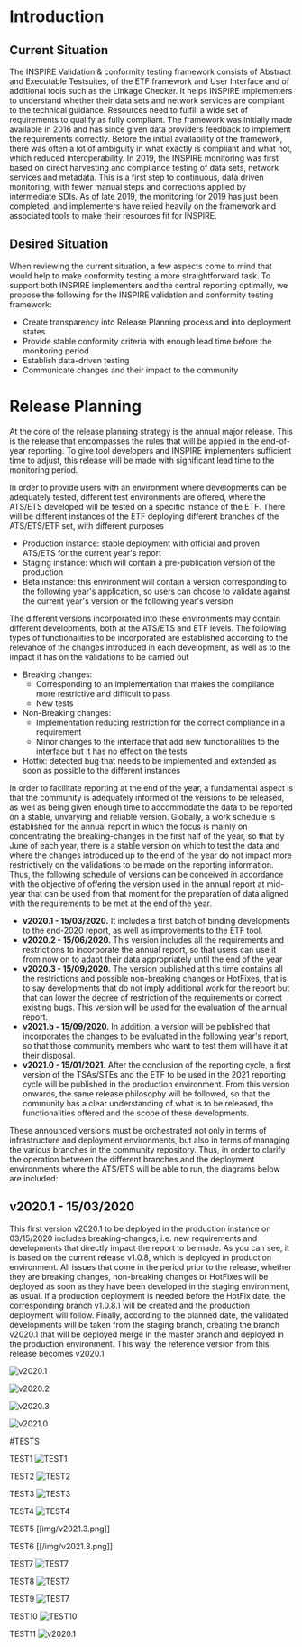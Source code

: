 # Introduction

## Current Situation
The INSPIRE Validation & conformity testing framework consists of Abstract and Executable Testsuites, of the ETF framework and User Interface and of additional tools such as the Linkage Checker. It helps INSPIRE implementers to understand whether their data sets and network services are compliant to the technical guidance. Resources need to fulfill a wide set of requirements to qualify as fully compliant.
The framework was initially made available in 2016 and has since given data providers feedback to implement the requirements correctly. Before the initial availability of the framework, there was often a lot of ambiguity in what exactly is compliant and what not, which reduced interoperability. In 2019, the INSPIRE monitoring was first based on direct harvesting and compliance testing of data sets, network services and metadata. This is a first step to continuous, data driven monitoring, with fewer manual steps and corrections applied by intermediate SDIs. 
As of late 2019, the monitoring for 2019 has just been completed, and implementers have relied heavily on the framework and associated tools to make their resources fit for INSPIRE. 

## Desired Situation
When reviewing the current situation, a few aspects come to mind that would help to make conformity testing a more straightforward task. To support both INSPIRE implementers and the central reporting optimally, we propose the following for the INSPIRE validation and conformity testing framework:
* Create transparency into Release Planning process and into deployment states
* Provide stable conformity criteria with enough lead time before the monitoring period
* Establish data-driven testing 
* Communicate changes and their impact to the community

# Release Planning
At the core of the release planning strategy is the annual major release. This is the release that encompasses the rules that will be applied in the end-of-year reporting. To give tool developers and INSPIRE implementers sufficient time to adjust, this release will be made with significant lead time to the monitoring period.

In order to provide users with an environment where developments can be adequately tested, different test environments are offered, where the ATS/ETS developed will be tested on a specific instance of the ETF.
There will be different instances of the ETF deploying different branches of the ATS/ETS/ETF set, with different purposes
* Production instance: stable deployment with official and proven ATS/ETS for the current year's report
* Staging instance: which will contain a pre-publication version of the production
* Beta instance: this environment will contain a version corresponding to the following year's application, so users can choose to validate against the current year's version or the following year's version

The different versions incorporated into these environments may contain different developments, both at the ATS/ETS and ETF levels.
The following types of functionalities to be incorporated are established according to the relevance of the changes introduced in each development, as well as to the impact it has on the validations to be carried out
* Breaking changes:
  * Corresponding to an implementation that makes the compliance more restrictive and difficult to pass
  * New tests
* Non-Breaking changes:
  * Implementation reducing restriction for the correct compliance in a requirement
  * Minor changes to the interface that add new functionalities to the interface but it has no effect on the tests
* Hotfix: detected bug that needs to be implemented and extended as soon as possible to the different instances

In order to facilitate reporting at the end of the year, a fundamental aspect is that the community is adequately informed of the versions to be released, as well as being given enough time to accommodate the data to be reported on a stable, unvarying and reliable version.
Globally, a work schedule is established for the annual report in which the focus is mainly on concentrating the breaking-changes in the first half of the year, so that by June of each year, there is a stable version on which to test the data and where the changes introduced up to the end of the year do not impact more restrictively on the validations to be made on the reporting information.
Thus, the following schedule of versions can be conceived in accordance with the objective of offering the version used in the annual report at mid-year that can be used from that moment for the preparation of data aligned with the requirements to be met at the end of the year.
* **v2020.1 - 15/03/2020.** It includes a first batch of binding developments to the end-2020 report, as well as improvements to the ETF tool.
* **v2020.2 - 15/06/2020.** This version includes all the requirements and restrictions to incorporate the annual report, so that users can use it from now on to adapt their data appropriately until the end of the year
* **v2020.3 - 15/09/2020.** The version published at this time contains all the restrictions and possible non-breaking changes or HotFixes, that is to say developments that do not imply additional work for the report but that can lower the degree of restriction of the requirements or correct existing bugs.
This version will be used for the evaluation of the annual report.
* **v2021.b - 15/09/2020.** In addition, a version will be published that incorporates the changes to be evaluated in the following year's report, so that those community members who want to test them will have it at their disposal.
* **v2021.0 - 15/01/2021.** After the conclusion of the reporting cycle, a first version of the TSAs/STEs and the ETF to be used in the 2021 reporting cycle will be published in the production environment.
From this version onwards, the same release philosophy will be followed, so that the community has a clear understanding of what is to be released, the functionalities offered and the scope of these developments.

These announced versions must be orchestrated not only in terms of infrastructure and deployment environments, but also in terms of managing the various branches in the community repository.
Thus, in order to clarify the operation between the different branches and the deployment environments where the ATS/ETS will be able to run, the diagrams below are included:

## v2020.1 - 15/03/2020
This first version v2020.1 to be deployed in the production instance on 03/15/2020 includes breaking-changes, i.e. new requirements and developments that directly impact the report to be made. 
As you can see, it is based on the current release v1.0.8, which is deployed in production environment.
All issues that come in the period prior to the release, whether they are breaking changes, non-breaking changes or HotFixes will be deployed as soon as they have been developed in the staging environment, as usual. 
If a production deployment is needed before the HotFix date, the corresponding branch v1.0.8.1 will be created and the production deployment will follow.
Finally, according to the planned date, the validated developments will be taken from the staging branch, creating the branch v2020.1 that will be deployed merge in the master branch and deployed in the production environment. 
This way, the reference version from this release becomes v2020.1

![v2020.1](./img/v2020.1.png "v2020.1")

![v2020.2](./img/v2020.2.png "v2020.2")

![v2020.3](./img/v2020.3.png "v2020.3")

![v2021.0](./img/v2021.0.png "v2021.1")





#TESTS

TEST1
![TEST1](/img/v2021.3.png)


TEST2
![TEST2](./img/v2021.3.png)


TEST3
![TEST3](img/v2021.3.png)


TEST4
![TEST4](draft/img/v2021.3.png)


TEST5
[[img/v2021.3.png]]


TEST6
[[/img/v2021.3.png]]

TEST7
![TEST7](/draft/img/v2021.3.png)


TEST8
![TEST7](jenriquesoriano/draft/release-strategy/img/v2021.3.png)


TEST9
![TEST7](/jenriquesoriano/draft/release-strategy/img/v2021.3.png)

TEST10
![TEST10](https://github.com/jenriquesoriano/draft/blob/release-strategy/img/v2021.3.png "v2020.1")

TEST11
![v2020.1](https://github.com/jenriquesoriano/draft/blob/release-strategy/img/v2021.3.png "v2020.1")


















































































